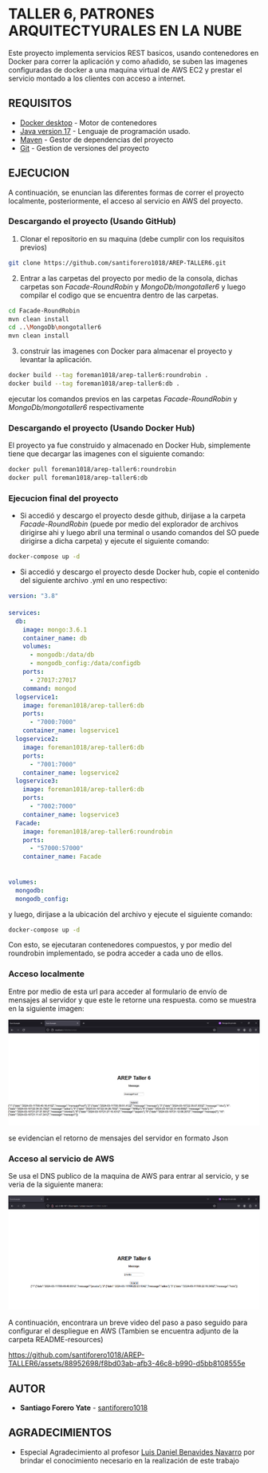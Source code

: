# TALLER 6, PATRONES ARQUITECTYURALES EN LA NUBE 

Este proyecto implementa servicios REST basicos, usando contenedores en Docker para correr la aplicación y como añadido, se suben las imagenes configuradas de docker a una maquina virtual de AWS EC2 y prestar el servicio montado a los clientes con acceso a internet.

## REQUISITOS
* [Docker desktop](https://www.docker.com/products/docker-desktop/) - Motor de contenedores
* [Java version 17](https://www.oracle.com/co/java/technologies/downloads/) - Lenguaje de programación usado.
* [Maven](https://maven.apache.org/download.cgi) - Gestor de dependencias del proyecto
* [Git](https://git-scm.com/downloads) - Gestion de versiones del proyecto 

## EJECUCION
A continuación, se enuncian las diferentes formas de correr el proyecto localmente, posteriormente, el acceso al servicio en AWS del proyecto.
### Descargando el proyecto (Usando GitHub)
1. Clonar el repositorio en su maquina (debe cumplir con los requisitos previos)

```bash
git clone https://github.com/santiforero1018/AREP-TALLER6.git
```
2. Entrar a las carpetas del proyecto por medio de la consola, dichas carpetas son *Facade-RoundRobin* y *MongoDb/mongotaller6* y luego compilar el codigo que se encuentra dentro de las carpetas.

```bash
cd Facade-RoundRobin
mvn clean install
cd ..\MongoDb\mongotaller6
mvn clean install
```

3. construir las imagenes con Docker para almacenar el proyecto y levantar la aplicación.

```bash
docker build --tag foreman1018/arep-taller6:roundrobin .
docker build --tag foreman1018/arep-taller6:db .
```

ejecutar los comandos previos en las carpetas *Facade-RoundRobin* y *MongoDb/mongotaller6* respectivamente

### Descargando el proyecto (Usando Docker Hub)

El proyecto ya fue construido y almacenado en Docker Hub, simplemente tiene que decargar las imagenes con el siguiente comando:

```bash
docker pull foreman1018/arep-taller6:roundrobin
docker pull foreman1018/arep-taller6:db
```
### Ejecucion final del proyecto

- Si accedió y descargo el proyecto desde github, dirijase a la carpeta *Facade-RoundRobin* (puede por medio del explorador de archivos dirigirse ahi y luego abril una terminal o usando comandos del SO puede dirigirse a dicha carpeta) y ejecute el siguiente comando:

```bash
docker-compose up -d
```

- Si accedió y descargo el proyecto desde Docker hub, copie el contenido del siguiente archivo .yml en uno respectivo:

```yaml
version: "3.8"

services:
  db:
    image: mongo:3.6.1
    container_name: db
    volumes:
      - mongodb:/data/db
      - mongodb_config:/data/configdb
    ports:
      - 27017:27017
    command: mongod
  logservice1:
    image: foreman1018/arep-taller6:db
    ports:
      - "7000:7000"
    container_name: logservice1
  logservice2:
    image: foreman1018/arep-taller6:db
    ports:
      - "7001:7000"
    container_name: logservice2
  logservice3:
    image: foreman1018/arep-taller6:db
    ports:
      - "7002:7000"
    container_name: logservice3
  Facade:
    image: foreman1018/arep-taller6:roundrobin
    ports:
      - "57000:57000"
    container_name: Facade
  

volumes:
  mongodb:
  mongodb_config:
```

y luego, dirijase a la ubicación del archivo y ejecute el siguiente comando:

```bash
docker-compose up -d
```

Con esto, se ejecutaran contenedores compuestos, y por medio del roundrobin implementado, se podra acceder a cada uno de ellos. 
### Acceso localmente

Entre por medio de esta url [](http://localhost:57000/form.html) para  acceder al formulario de envío de mensajes al servidor y que este le retorne una respuesta. como se muestra en la siguiente imagen:

![prueba local](README-resources/prueba-local.png)

se evidencian el retorno de mensajes del servidor en formato Json

### Acceso al servicio de AWS

Se usa el DNS publico de la maquina de AWS para entrar al servicio, y se veria de la siguiente manera:

![prueba AWS](README-resources/prueba-AWS.png)

A continuación, encontrara un breve video del paso a paso seguido para configurar el despliegue en AWS (Tambien se encuentra adjunto de la carpeta README-resources)


https://github.com/santiforero1018/AREP-TALLER6/assets/88952698/f8bd03ab-afb3-46c8-b990-d5bb8108555e


## AUTOR

* **Santiago Forero Yate** - [santiforero1018](https://github.com/santiforero1018)

## AGRADECIMIENTOS
* Especial Agradecimiento al profesor [Luis Daniel Benavides Navarro](https://ldbn.is.escuelaing.edu.co/) por brindar el conocimiento necesario en la realización de este trabajo
